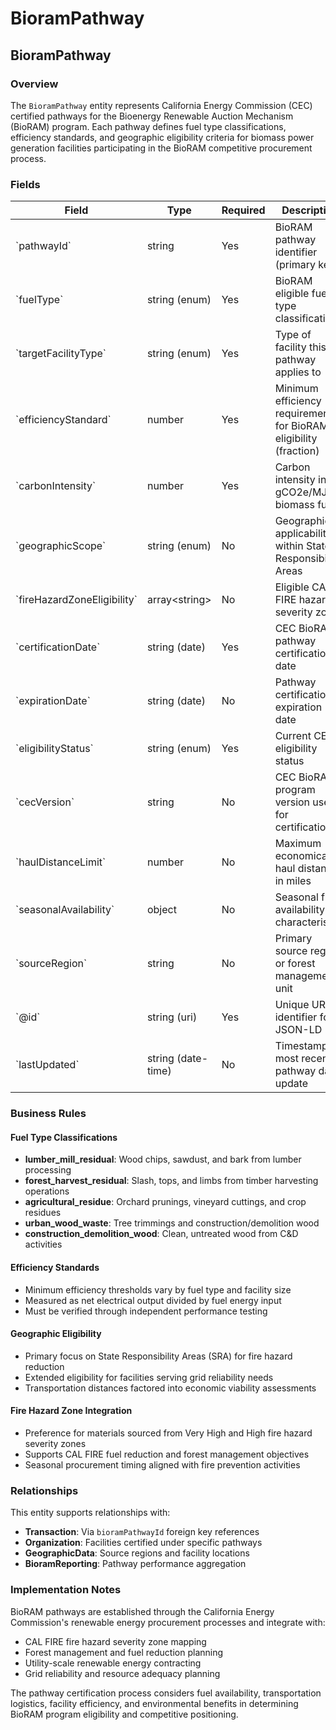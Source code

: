 # BioramPathway

## BioramPathway

### Overview
The `BioramPathway` entity represents California Energy Commission (CEC) certified pathways for the Bioenergy Renewable Auction Mechanism (BioRAM) program. Each pathway defines fuel type classifications, efficiency standards, and geographic eligibility criteria for biomass power generation facilities participating in the BioRAM competitive procurement process.

### Fields

<table class="data">
<thead>
<tr>
<th>Field
<th>Type
<th>Required
<th>Description
<th>Examples
</tr>
</thead>
<tbody>
<tr>
<td>`pathwayId`
<td>string
<td>Yes
<td>BioRAM pathway identifier (primary key)
<td>`BIORAM-PWR-2025-LMR-001`, `BIORAM-PWR-2025-FHR-002`
</tr>
<tr>
<td>`fuelType`
<td>string (enum)
<td>Yes
<td>BioRAM eligible fuel type classification
<td>`lumber_mill_residual`, `forest_harvest_residual`, `agricultural_residue`
</tr>
<tr>
<td>`targetFacilityType`
<td>string (enum)
<td>Yes
<td>Type of facility this pathway applies to
<td>`biomass_power_plant`, `biogas_facility`, `combined_heat_power`
</tr>
<tr>
<td>`efficiencyStandard`
<td>number
<td>Yes
<td>Minimum efficiency requirement for BioRAM eligibility (fraction)
<td>`0.35`, `0.40`, `0.25`
</tr>
<tr>
<td>`carbonIntensity`
<td>number
<td>Yes
<td>Carbon intensity in gCO2e/MJ for biomass fuel
<td>`15.2`, `18.4`, `22.1`
</tr>
<tr>
<td>`geographicScope`
<td>string (enum)
<td>No
<td>Geographic applicability within State Responsibility Areas
<td>`California_SRA`, `California_Statewide`, `Western_States`
</tr>
<tr>
<td>`fireHazardZoneEligibility`
<td>array&lt;string&gt;
<td>No
<td>Eligible CAL FIRE hazard severity zones
<td>`["Very High", "High"]`, `["High", "Moderate"]`
</tr>
<tr>
<td>`certificationDate`
<td>string (date)
<td>Yes
<td>CEC BioRAM pathway certification date
<td>`2025-01-15`, `2024-11-30`
</tr>
<tr>
<td>`expirationDate`
<td>string (date)
<td>No
<td>Pathway certification expiration date
<td>`2030-01-15`, `2029-11-30`
</tr>
<tr>
<td>`eligibilityStatus`
<td>string (enum)
<td>Yes
<td>Current CEC eligibility status
<td>`active`, `suspended`, `expired`, `pending_approval`
</tr>
<tr>
<td>`cecVersion`
<td>string
<td>No
<td>CEC BioRAM program version used for certification
<td>`2.1`, `2.0`, `1.5`
</tr>
<tr>
<td>`haulDistanceLimit`
<td>number
<td>No
<td>Maximum economical haul distance in miles
<td>`75`, `100`, `50`
</tr>
<tr>
<td>`seasonalAvailability`
<td>object
<td>No
<td>Seasonal fuel availability characteristics
<td>`{"peakSeason": "fire_season", "availabilityFactor": 0.8}`
</tr>
<tr>
<td>`sourceRegion`
<td>string
<td>No
<td>Primary source region or forest management unit
<td>`Northern California`, `Sierra Nevada`, `Central Valley`
</tr>
<tr>
<td>`@id`
<td>string (uri)
<td>Yes
<td>Unique URI identifier for JSON-LD
<td>`https://github.com/carbondirect/BOOST/schemas/bioram-pathway/BIORAM-PWR-2025-LMR-001`
</tr>
<tr>
<td>`lastUpdated`
<td>string (date-time)
<td>No
<td>Timestamp of most recent pathway data update
<td>`2025-03-15T10:30:00Z`
</tr>
</tbody>
</table>

### Business Rules

#### Fuel Type Classifications
- **lumber_mill_residual**: Wood chips, sawdust, and bark from lumber processing
- **forest_harvest_residual**: Slash, tops, and limbs from timber harvesting operations  
- **agricultural_residue**: Orchard prunings, vineyard cuttings, and crop residues
- **urban_wood_waste**: Tree trimmings and construction/demolition wood
- **construction_demolition_wood**: Clean, untreated wood from C&amp;D activities

#### Efficiency Standards
- Minimum efficiency thresholds vary by fuel type and facility size
- Measured as net electrical output divided by fuel energy input
- Must be verified through independent performance testing

#### Geographic Eligibility
- Primary focus on State Responsibility Areas (SRA) for fire hazard reduction
- Extended eligibility for facilities serving grid reliability needs
- Transportation distances factored into economic viability assessments

#### Fire Hazard Zone Integration
- Preference for materials sourced from Very High and High fire hazard severity zones
- Supports CAL FIRE fuel reduction and forest management objectives
- Seasonal procurement timing aligned with fire prevention activities

### Relationships

This entity supports relationships with:
- **Transaction**: Via `bioramPathwayId` foreign key references
- **Organization**: Facilities certified under specific pathways
- **GeographicData**: Source regions and facility locations
- **BioramReporting**: Pathway performance aggregation

### Implementation Notes

BioRAM pathways are established through the California Energy Commission's renewable energy procurement processes and integrate with:
- CAL FIRE fire hazard severity zone mapping
- Forest management and fuel reduction planning
- Utility-scale renewable energy contracting
- Grid reliability and resource adequacy planning

The pathway certification process considers fuel availability, transportation logistics, facility efficiency, and environmental benefits in determining BioRAM program eligibility and competitive positioning.
